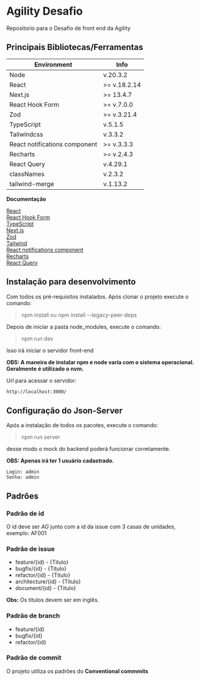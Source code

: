 # Agility Desafio
Repositorio para o Desafio de front end da Agility

## Principais Bibliotecas/Ferramentas
| Environment | Info |
|---|---|
| Node | v.20.3.2 |
| React | >= v.18.2.14 |
| Next.js | >= 13.4.7 |
| React Hook Form | >= v.7.0.0 |
| Zod | >= v.3.21.4 |
| TypeScript | v.5.1.5 |
| Tailwindcss | v.3.3.2 |
| React notifications component | >= v.3.3.3 |
| Recharts | >= v.2.4.3 |
| React Query | v.4.29.1 |
| classNames | v.2.3.2 |
| tailwind-merge | v.1.13.2 |

**Documentação**

[React](https://beta.reactjs.org/learn/installation)  
[React Hook Form](https://react-hook-form.com/)  
[TypeScript](https://www.typescriptlang.org/)  
[Next.js](https://nextjs.org)  
[Zod](https://zod.dev/)    
[Tailwind](https://tailwindcss.com/)  
[React notifications component](https://github.com/teodosii/react-notifications-component/)  
[Recharts](https://recharts.org/en-US/)  
[React Query](https://tanstack.com/query/latest/)  

## Instalação para desenvolvimento

Com todos os pré-requisitos instalados. Após clonar o projeto execute o comando:

> npm install
ou
> npm install --legacy-peer-deps

Depois de iniciar a pasta node_modules, execute o comando:

> npm run dev

Isso irá iniciar o servidor front-end

**OBS: A maneira de instalar npm e node varia com o sistema operacional. Geralmente é utilizado o nvm.**

Url para acessar o servidor:

```md
http://localhost:3000/
```

## Configuração do Json-Server

Após a instalação de todos os pacotes, execute o comando:

> npm run server

desse modo o mock do backend poderá funcionar corretamente.

**OBS: Apenas irá ter 1 usuário cadastrado.**
```
Login: admin
Senha: admin
```

## Padrões 

### Padrão de id

O id deve ser _AG_ junto com a id da issue com 3 casas de unidades, exemplo: AF001

### Padrão de issue
* feature/{id} - {Titulo}
* bugfix/{id} - {Titulo}
* refactor/{id} - {Titulo}
* architecture/{id} - {Titulo}
* document/{id} - {Titulo}

**Obs:** Os titulos devem ser em inglẽs.

### Padrão de branch
* feature/{id}
* bugfix/{id}
* refactor/{id}

### Padrão de commit
O projeto utiliza os padrões do __Conventional commmits__ 

